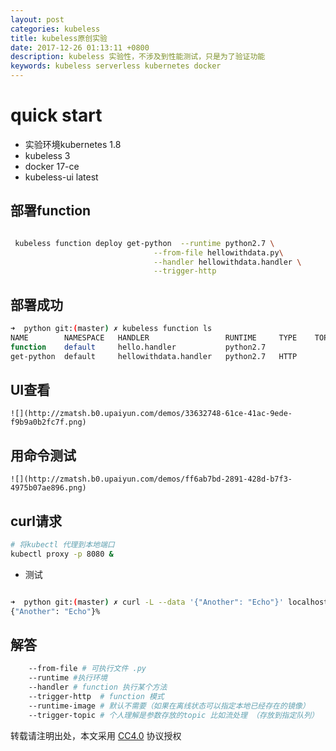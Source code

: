 ```yaml
---
layout: post
categories: kubeless
title: kubeless原创实验
date: 2017-12-26 01:13:11 +0800
description: kubeless 实验性，不涉及到性能测试，只是为了验证功能
keywords: kubeless serverless kubernetes docker
---
```




# quick start

 * 实验环境kubernetes 1.8
 * kubeless 3
 * docker 17-ce
 * kubeless-ui latest
 

## 部署function

```bash

 kubeless function deploy get-python  --runtime python2.7 \
                                --from-file hellowithdata.py\
                                --handler hellowithdata.handler \
                                --trigger-http

```

## 部署成功


```bash
➜  python git:(master) ✗ kubeless function ls
NAME      	NAMESPACE	HANDLER              	RUNTIME  	TYPE	TOPIC	DEPENDENCIES	STATUS
function  	default  	hello.handler        	python2.7	    	     	            	1/1 READY
get-python	default  	hellowithdata.handler	python2.7	HTTP	     	            	1/1 READY

```

## UI查看

    ![](http://zmatsh.b0.upaiyun.com/demos/33632748-61ce-41ac-9ede-f9b9a0b2fc7f.png)

## 用命令测试

    ![](http://zmatsh.b0.upaiyun.com/demos/ff6ab7bd-2891-428d-b7f3-4975b07ae896.png)

## curl请求

```bash
# 将kubectl 代理到本地端口
kubectl proxy -p 8080 &
```
* 测试

```bash

➜  python git:(master) ✗ curl -L --data '{"Another": "Echo"}' localhost:8080/api/v1/proxy/namespaces/default/services/get-python:function-port/ --header "Content-Type:application/json"
{"Another": "Echo"}%

```

## 解答


```bash
    --from-file # 可执行文件 .py
    --runtime #执行环境
    --handler # function 执行某个方法
    --trigger-http  # function 模式
    --runtime-image # 默认不需要（如果在离线状态可以指定本地已经存在的镜像）
    --trigger-topic # 个人理解是参数存放的topic 比如流处理 （存放到指定队列）
```



转载请注明出处，本文采用 [CC4.0](http://creativecommons.org/licenses/by-nc-nd/4.0/) 协议授权
